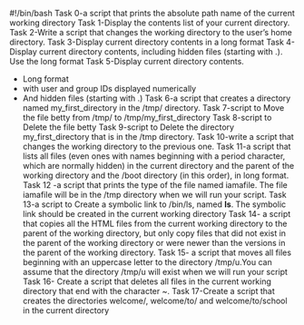 #!/bin/bash
Task 0-a script that prints the absolute path name of the current working directory
Task 1-Display the contents list of your current directory.
Task 2-Write a script that changes the working directory to the user’s home directory.
Task 3-Display current directory contents in a long format
Task 4-Display current directory contents, including hidden files (starting with .). Use the long format
Task 5-Display current directory contents.
- Long format
- with user and group IDs displayed numerically
- And hidden files (starting with .)
Task 6-a script that creates a directory named my_first_directory in the /tmp/ directory.
Task 7-script to Move the file betty from /tmp/ to /tmp/my_first_directory
Task 8-script to Delete the file betty
Task 9-script to Delete the directory my_first_directory that is in the /tmp directory.
Task 10-write a script that changes the working directory to the previous one.
Task 11-a script that lists all files (even ones with names beginning with a period character, which are normally hidden) in the current directory and the parent of the working directory and the /boot directory (in this order), in long format.
Task 12 -a script that prints the type of the file named iamafile. The file iamafile will be in the /tmp directory when we will run your script.
Task 13-a script to Create a symbolic link to /bin/ls, named __ls__. The symbolic link should be created in the current working directory
Task 14- a script that copies all the HTML files from the current working directory to the parent of the working directory, but only copy files that did not exist in the parent of the working directory or were newer than the versions in the parent of the working directory.
Task 15- a script that moves all files beginning with an uppercase letter to the directory /tmp/u.You can assume that the directory /tmp/u will exist when we will run your script
Task 16- Create a script that deletes all files in the current working directory that end with the character ~.
Task 17-Create a script that creates the directories welcome/, welcome/to/ and welcome/to/school in the current directory
